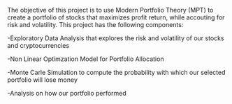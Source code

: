 The objective of this project is to use Modern Portfolio Theory (MPT) to create a portfolio of stocks that maximizes profit return, while accouting for risk and volatility. This project has the following components:

-Exploratory Data Analysis that explores the risk and volatility of our stocks and cryptocurrencies

-Non Linear Optimzation Model for Portfolio Allocation

-Monte Carle Simulation to compute the probability with which our selected portfolio will lose money

-Analysis on how our portfolio performed
